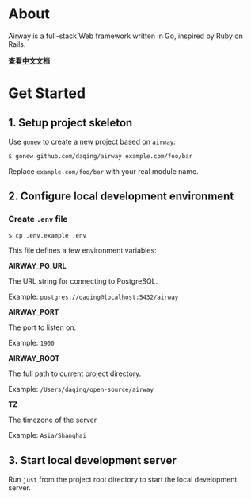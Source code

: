 About
=====

Airway is a full-stack Web framework written in Go, inspired by Ruby on Rails.

**[查看中文文档](https://github.com/daqing/airway/blob/main/docs/zh-CN/README.md)**

Get Started
===========

## 1. Setup project skeleton

Use `gonew` to create a new project based on `airway`:

```bash
$ gonew github.com/daqing/airway example.com/foo/bar
```

Replace `example.com/foo/bar` with your real module name.

## 2. Configure local development environment

### Create `.env` file

```bash
$ cp .env.example .env
```

This file defines a few environment variables:

**AIRWAY_PG_URL**

The URL string for connecting to PostgreSQL.

Example: `postgres://daqing@localhost:5432/airway`

**AIRWAY_PORT**

The port to listen on.

Example: `1900`

**AIRWAY_ROOT**

The full path to current project directory.

Example: `/Users/daqing/open-source/airway`

**TZ**

The timezone of the server

Example: `Asia/Shanghai`

## 3. Start local development server

Run `just` from the project root directory to start the local
development server.
